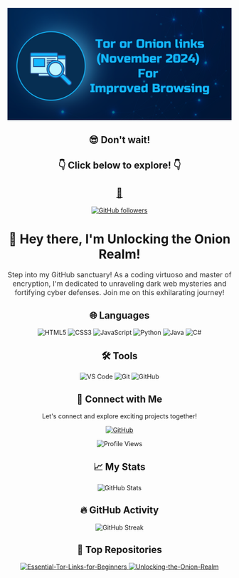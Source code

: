 <!-- Header -->
<p align="center">
  <img src="https://github.com/Unlocking-the-Onion-Realm/Unlocking-the-Onion-Realm/blob/main/Profile.png">
</p>

<!-- Website -->
<h2 align="center">😎 Don't wait!</h2>
<h2 align="center">👇 Click below to explore! 👇</h2>
<h2 align="center"><a href="https://the-hiddenwiki.com">🧅</a></h2>

<p align="center">
  <a href="https://github.com/Unlocking-the-Onion-Realm">
    <img src="https://img.shields.io/github/followers/Unlocking-the-Onion-Realm?label=Follow&style=social" alt="GitHub followers">
  </a>
</p>
<h1 align="center">👋 Hey there, I'm Unlocking the Onion Realm!</h1>

<!-- Introduction -->
<p align="center" style="font-size:16px; color: #333;">
Step into my GitHub sanctuary! As a coding virtuoso and master of encryption, I'm dedicated to unraveling dark web mysteries and fortifying cyber defenses.
Join me on this exhilarating journey!
</p>

<!-- Languages -->
<h2 align="center">🌐 Languages</h2>
<p align="center">
  <img src="https://img.shields.io/badge/HTML5-E34F26?style=for-the-badge&logo=html5&logoColor=white" alt="HTML5">
  <img src="https://img.shields.io/badge/CSS3-1572B6?style=for-the-badge&logo=css3&logoColor=white" alt="CSS3">
  <img src="https://img.shields.io/badge/JavaScript-F7DF1E?style=for-the-badge&logo=javascript&logoColor=black" alt="JavaScript">
  <img src="https://img.shields.io/badge/Python-3776AB?style=for-the-badge&logo=python&logoColor=white" alt="Python">
  <img src="https://img.shields.io/badge/Java-007396?style=for-the-badge&logo=java&logoColor=white" alt="Java">
  <img src="https://img.shields.io/badge/C%23-239120?style=for-the-badge&logo=c-sharp&logoColor=white" alt="C#">
</p>

<!-- Tools -->
<h2 align="center">🛠️ Tools</h2>
<p align="center">
  <img src="https://img.shields.io/badge/Visual%20Studio%20Code-007ACC?style=for-the-badge&logo=visual-studio-code&logoColor=white" alt="VS Code">
  <img src="https://img.shields.io/badge/Git-F05032?style=for-the-badge&logo=git&logoColor=white" alt="Git">
  <img src="https://img.shields.io/badge/GitHub-181717?style=for-the-badge&logo=github&logoColor=white" alt="GitHub">
</p>

<!-- Connect with Me -->
<h2 align="center">🔗 Connect with Me</h2>
<p align="center">
  Let's connect and explore exciting projects together!
</p>
<p align="center">
    <a href="https://github.com/Unlocking-the-Onion-Realm">
    <img src="https://img.shields.io/badge/Contact_on_GitHub-181717?style=for-the-badge&logo=github&logoColor=white" alt="GitHub">
  </a>
</p>

<!-- Profile Views -->
<p align="center">
  <img src="https://img.shields.io/badge/Profile%20Views-30127-blueviolet" alt="Profile Views">
</p>


<!-- My Stats -->
<h2 align="center">📈 My Stats</h2>
<p align="center">
  <img src="https://github-readme-stats.vercel.app/api?username=Unlocking-the-Onion-Realm&show_icons=true&theme=radical" alt="GitHub Stats">
</p>

<!-- GitHub Activity -->
<h2 align="center">🔥 GitHub Activity</h2>
<p align="center">
  <img src="https://github-readme-streak-stats.herokuapp.com/?user=Unlocking-the-Onion-Realm&theme=dark" alt="GitHub Streak">
</p>

<!-- Top Repositories -->
<h2 align="center">💼 Top Repositories</h2>
<p align="center">
  <a href="https://github.com/Unlocking-the-Onion-Realm/Essential-Tor-Links-for-Beginners">
    <img src="https://github-readme-stats.vercel.app/api/pin/?username=Unlocking-the-Onion-Realm&repo=Essential-Tor-Links-for-Beginners&theme=dark" alt="Essential-Tor-Links-for-Beginners">
  </a>
  <a href="https://github.com/Unlocking-the-Onion-Realm/Unlocking-the-Onion-Realm">
    <img src="https://github-readme-stats.vercel.app/api/pin/?username=Unlocking-the-Onion-Realm&repo=Unlocking-the-Onion-Realm&theme=dark" alt="Unlocking-the-Onion-Realm">
  </a>
</p>
